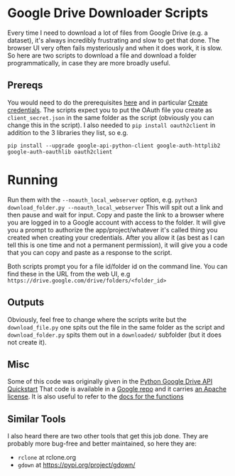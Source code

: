 # Google Drive Downloader Scripts 

Every time I need to download a lot of files from Google Drive (e.g. a dataset), it's always incredibly frustrating and slow to get that done. The browser UI very often fails mysteriously and when it does work, it is slow. So here are two scripts to download a file and download a folder programmatically, in case they are more broadly useful. 

## Prereqs
You would need to do the prerequisites [here](https://developers.google.com/drive/api/v3/quickstart/python) and in particular [Create credentials](https://developers.google.com/workspace/guides/create-credentials). The scripts expect you to put the OAuth file you create as `client_secret.json` in the same folder as the script (obviously you can change this in the script). I also needed to `pip install oauth2client` in addition to the 3 libraries they list, so e.g.
```
pip install --upgrade google-api-python-client google-auth-httplib2 google-auth-oauthlib oauth2client
```

# Running
Run them with the `--noauth_local_webserver` option, e.g. `python3 download_folder.py --noauth_local_webserver`
This will spit out a link and then pause and wait for input. Copy and paste the link to a browser where you are logged in to a Google account with access to the folder. It will give you a prompt to authorize the app/project/whatever it's called thing you created when creating your credentials. After you allow it (as best as I can tell this is one time and not a permanent permission), it will give you a code that you can copy and paste as a response to the script.

Both scripts prompt you for a file id/folder id on the command line. You can find these in the URL from the web UI, e.g `https://drive.google.com/drive/folders/<folder_id>`

## Outputs
Obviously, feel free to change where the scripts write but the `download_file.py` one spits out the file in the same folder as the script and `download_folder.py` spits them out in a `downloaded/` subfolder (but it does not create it).

## Misc
Some of this code was originally given in the [Python Google Drive API Quickstart](https://developers.google.com/drive/api/v3/quickstart/python)
That code is available in a [Google repo](https://github.com/googleworkspace/python-samples/blob/master/drive/quickstart/quickstart.py) and it carries [an Apache license](https://github.com/googleworkspace/python-samples/blob/master/LICENSE).
It is also useful to refer to the [docs for the functions](https://developers.google.com/drive/api/v3/reference/files/list)

## Similar Tools
I also heard there are two other tools that get this job done. They are probably more bug-free and better maintained, so here they are:
* `rclone` at rclone.org
* `gdown` at https://pypi.org/project/gdown/ 
